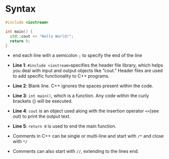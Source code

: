 # Syntax
```cpp
#include <iostream>

int main() {
  std::cout << "Hello World!";
  return 0;
}
```
- end each line with a semicolon ```;``` to specify the end of the line
- **Line 1**: ```#include <iostream>```specifies the header file library, which helps you deal with input and output objects like “cout.” Header files are used to add specific functionality to C++ programs.
- **Line 2**: Blank line. C++ ignores the spaces present within the code.
- **Line 3**: ```int main()```, which is a function. Any code within the curly brackets {} will be executed.
- **Line 4**: ```cout``` is an object used along with the insertion operator ```<<```(see out) to print the output text. 
- **Line 5**: ```return 0``` is used to end the main function.

- Comments in C++ can be single or multi-line and start with ```/*``` and close with ```*/```
- Comments can also start with ```//```, extending to the lines end.
